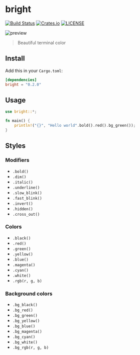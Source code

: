 
# bright

[![Build Status](https://img.shields.io/travis/wyhaya/bright.svg?style=flat-square)](https://travis-ci.org/wyhaya/bright)
[![Crates.io](https://img.shields.io/crates/v/bright.svg?style=flat-square)](https://crates.io/crates/bright)
[![LICENSE](https://img.shields.io/crates/l/bright.svg?style=flat-square)](https://github.com/wyhaya/bright/blob/master/LICENSE)

![preview](https://user-images.githubusercontent.com/23690145/59586970-beecaa80-9116-11e9-88c4-e0335096115f.png)

> Beautiful terminal color

## Install

Add this in your `Cargo.toml`:

```toml
[dependencies]
bright = "0.2.0"
```

## Usage
```rust
use bright::*;

fn main() {
    println!("{}", "Hello world".bold().red().bg_green());
}
```

## Styles

### Modifiers

* `.bold()`
* `.dim()`
* `.italic()`
* `.underline()`
* `.slow_blink()`
* `.fast_blink()`
* `.invert()`
* `.hidden()`
* `.cross_out()`

### Colors
* `.black()`
* `.red()`
* `.green()`
* `.yellow()`
* `.blue()`
* `.magenta()`
* `.cyan()`
* `.white()`
* `.rgb(r, g, b)`

### Background colors

* `.bg_black()`
* `.bg_red()`
* `.bg_green()`
* `.bg_yellow()`
* `.bg_blue()`
* `.bg_magenta()`
* `.bg_cyan()`
* `.bg_white()`
* `.bg_rgb(r, g, b)`


